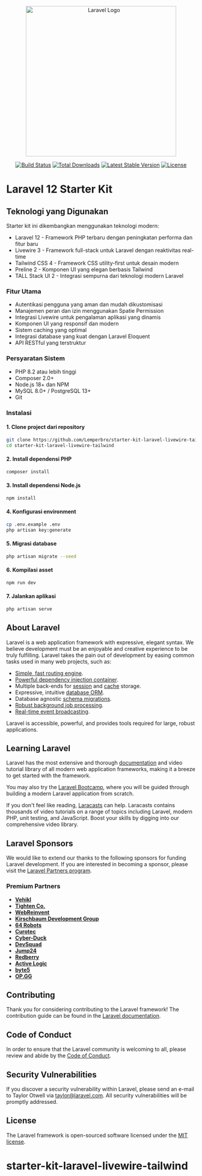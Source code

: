 <p align="center"><a href="https://laravel.com" target="_blank"><img src="https://raw.githubusercontent.com/laravel/art/master/logo-lockup/5%20SVG/2%20CMYK/1%20Full%20Color/laravel-logolockup-cmyk-red.svg" width="400" alt="Laravel Logo"></a></p>

<p align="center">
<a href="https://github.com/laravel/framework/actions"><img src="https://github.com/laravel/framework/workflows/tests/badge.svg" alt="Build Status"></a>
<a href="https://packagist.org/packages/laravel/framework"><img src="https://img.shields.io/packagist/dt/laravel/framework" alt="Total Downloads"></a>
<a href="https://packagist.org/packages/laravel/framework"><img src="https://img.shields.io/packagist/v/laravel/framework" alt="Latest Stable Version"></a>
<a href="https://packagist.org/packages/laravel/framework"><img src="https://img.shields.io/packagist/l/laravel/framework" alt="License"></a>
</p>

# Laravel 12 Starter Kit

## Teknologi yang Digunakan

Starter kit ini dikembangkan menggunakan teknologi modern:

- Laravel 12 - Framework PHP terbaru dengan peningkatan performa dan fitur baru
- Livewire 3 - Framework full-stack untuk Laravel dengan reaktivitas real-time
- Tailwind CSS 4 - Framework CSS utility-first untuk desain modern
- Preline 2 - Komponen UI yang elegan berbasis Tailwind
- TALL Stack UI 2 - Integrasi sempurna dari teknologi modern Laravel

### Fitur Utama
- Autentikasi pengguna yang aman dan mudah dikustomisasi
- Manajemen peran dan izin menggunakan Spatie Permission
- Integrasi Livewire untuk pengalaman aplikasi yang dinamis
- Komponen UI yang responsif dan modern
- Sistem caching yang optimal
- Integrasi database yang kuat dengan Laravel Eloquent
- API RESTful yang terstruktur

### Persyaratan Sistem
- PHP 8.2 atau lebih tinggi
- Composer 2.0+
- Node.js 18+ dan NPM
- MySQL 8.0+ / PostgreSQL 13+
- Git

### Instalasi

#### 1. Clone project dari repository
```bash 
git clone https://github.com/Lemperbro/starter-kit-laravel-livewire-tailwind.git
cd starter-kit-laravel-livewire-tailwind
```

#### 2. Install dependensi PHP
```bash 
composer install
```

#### 3. Install dependensi Node.js
```bash 
npm install
```

#### 4. Konfigurasi environment
```bash 
cp .env.example .env
php artisan key:generate
```

#### 5. Migrasi database
```bash 
php artisan migrate --seed
```

#### 6. Kompilasi asset
```bash 
npm run dev
```

#### 7. Jalankan aplikasi
```bash 
php artisan serve
```

## About Laravel

Laravel is a web application framework with expressive, elegant syntax. We believe development must be an enjoyable and creative experience to be truly fulfilling. Laravel takes the pain out of development by easing common tasks used in many web projects, such as:

- [Simple, fast routing engine](https://laravel.com/docs/routing).
- [Powerful dependency injection container](https://laravel.com/docs/container).
- Multiple back-ends for [session](https://laravel.com/docs/session) and [cache](https://laravel.com/docs/cache) storage.
- Expressive, intuitive [database ORM](https://laravel.com/docs/eloquent).
- Database agnostic [schema migrations](https://laravel.com/docs/migrations).
- [Robust background job processing](https://laravel.com/docs/queues).
- [Real-time event broadcasting](https://laravel.com/docs/broadcasting).

Laravel is accessible, powerful, and provides tools required for large, robust applications.

## Learning Laravel

Laravel has the most extensive and thorough [documentation](https://laravel.com/docs) and video tutorial library of all modern web application frameworks, making it a breeze to get started with the framework.

You may also try the [Laravel Bootcamp](https://bootcamp.laravel.com), where you will be guided through building a modern Laravel application from scratch.

If you don't feel like reading, [Laracasts](https://laracasts.com) can help. Laracasts contains thousands of video tutorials on a range of topics including Laravel, modern PHP, unit testing, and JavaScript. Boost your skills by digging into our comprehensive video library.

## Laravel Sponsors

We would like to extend our thanks to the following sponsors for funding Laravel development. If you are interested in becoming a sponsor, please visit the [Laravel Partners program](https://partners.laravel.com).

### Premium Partners

- **[Vehikl](https://vehikl.com/)**
- **[Tighten Co.](https://tighten.co)**
- **[WebReinvent](https://webreinvent.com/)**
- **[Kirschbaum Development Group](https://kirschbaumdevelopment.com)**
- **[64 Robots](https://64robots.com)**
- **[Curotec](https://www.curotec.com/services/technologies/laravel/)**
- **[Cyber-Duck](https://cyber-duck.co.uk)**
- **[DevSquad](https://devsquad.com/hire-laravel-developers)**
- **[Jump24](https://jump24.co.uk)**
- **[Redberry](https://redberry.international/laravel/)**
- **[Active Logic](https://activelogic.com)**
- **[byte5](https://byte5.de)**
- **[OP.GG](https://op.gg)**

## Contributing

Thank you for considering contributing to the Laravel framework! The contribution guide can be found in the [Laravel documentation](https://laravel.com/docs/contributions).

## Code of Conduct

In order to ensure that the Laravel community is welcoming to all, please review and abide by the [Code of Conduct](https://laravel.com/docs/contributions#code-of-conduct).

## Security Vulnerabilities

If you discover a security vulnerability within Laravel, please send an e-mail to Taylor Otwell via [taylor@laravel.com](mailto:taylor@laravel.com). All security vulnerabilities will be promptly addressed.

## License

The Laravel framework is open-sourced software licensed under the [MIT license](https://opensource.org/licenses/MIT).
# starter-kit-laravel-livewire-tailwind

